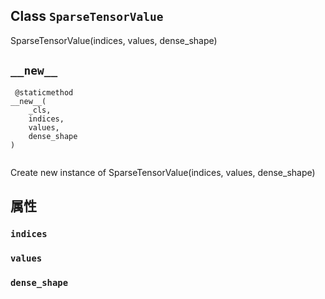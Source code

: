 

## Class  `SparseTensorValue` 
SparseTensorValue(indices, values, dense_shape)

##  `__new__` 


```
 @staticmethod
__new__(
    _cls,
    indices,
    values,
    dense_shape
)
 
```

Create new instance of SparseTensorValue(indices, values, dense_shape)

## 属性


###  `indices` 


###  `values` 


###  `dense_shape` 
